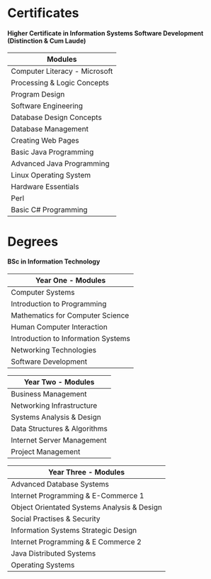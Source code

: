 # Certificates

#### Higher Certificate in Information Systems Software Development (Distinction & Cum Laude)

| Modules |
| ------- |
| Computer Literacy - Microsoft |
| Processing & Logic Concepts |
| Program Design |
| Software Engineering |
| Database Design Concepts |
| Database Management |
| Creating Web Pages |
| Basic Java Programming |
| Advanced Java Programming |
| Linux Operating System |
| Hardware Essentials |
| Perl |
| Basic C# Programming |
 
 # Degrees
 
 #### BSc in Information Technology
 
 | Year One - Modules |
 | ------- |
 | Computer Systems |
 | Introduction to Programming |
 | Mathematics for Computer Science |
 | Human Computer Interaction |
 | Introduction to Information Systems |
 | Networking Technologies |
 | Software Development |
 
 | Year Two - Modules |
 | ------- |
 | Business Management |
 | Networking Infrastructure |
 | Systems Analysis & Design |
 | Data Structures & Algorithms |
 | Internet Server Management |
 | Project Management |
 
 | Year Three - Modules |
 | ------- |
 | Advanced Database Systems |
 | Internet Programming & E-Commerce 1 |
 | Object Orientated Systems Analysis & Design |
 | Social Practises & Security |
 | Information Systems Strategic Design |
 | Internet Programming & E Commerce 2 |
 | Java Distributed Systems |
 | Operating Systems |
